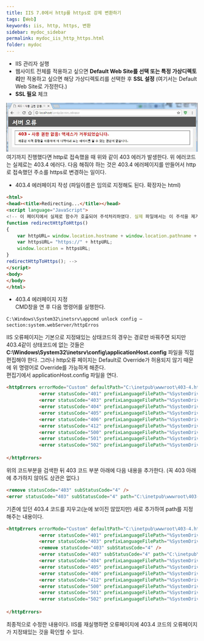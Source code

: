 ```yaml
---
title: IIS 7.0에서 http를 https로 강제 변환하기
tags: [Web]
keywords: iis, http, https, 변환
sidebar: mydoc_sidebar
permalink: mydoc_iis_http_https.html
folder: mydoc
---
```


* IIS 관리자 실행
* 웹사이트 전체를 적용하고 싶으면 **Default Web Site를 선택 또는 특정 가상디렉토리**만 적용하고 싶으면 해당 가상디렉토리를 선택한 후 **SSL 설정** (여기서는 Default Web Site로 가정한다.)
* **SSL 필요** 체크

![](../../images/403.4-error.jpg)
여기까지 진행했다면 http로 접속했을 때 위와 같이 403 에러가 발생한다. 위 에러코드는 실제로는 403.4 에러다. 다음 해줘야 하는 것은 403.4 에러페이지를 만들어서 http로 접속했던 주소를 https로 변경하는 일이다.

* 403.4 에러페이지 작성 (파일이름은 임의로 지정해도 된다. 확장자는 html)

```html
<html>
<head><title>Redirecting...</title></head>
<script language="JavaScript">
<!-- 이 페이지에서 실제로 함수가 호출되어 주석처리하였다. 실제 파일에서는 이 주석을 제거한다.
function redirectHttpToHttps()
{
    var httpURL= window.location.hostname + window.location.pathname + window.location.search;
    var httpsURL= "https://" + httpURL;
    window.location = httpsURL;
}
redirectHttpToHttps(); -->
</script>
<body>
</body>
</html>
```

* 403.4 에러페이지 지정  
CMD창을 연 후 다음 명령어를 실행한다.

```
C:\Windows\System32\inetsrv\appcmd unlock config –section:system.webServer/httpErros
```

IIS 오류페이지는 기본으로 지정돼있는 상태코드의 경우는 경로만 바꿔주면 되지만 403.4같이 상태코드에 없는 것들은 **C:\Windows\System32\inetsrv\config\applicationHost.config** 파일을 직접 편집해야 한다. 그러나 http오류 페이지는 Default로 Override가 허용되지 않기 때문에 위 명령어로 Override를 가능하게 해준다.  
편집기에서 applicationHost.config 파일을 연다.

```html
<httpErrors errorMode="Custom" defaultPath="C:\inetpub\wwwroot\403-4.htm" lockAttributes="allowAbsolutePathsWhenDelegated,defaultPath">
            <error statusCode="401" prefixLanguageFilePath="%SystemDrive%\inetpub\custerr" path="401.htm" />
            <error statusCode="403" prefixLanguageFilePath="%SystemDrive%\inetpub\custerr" path="403.htm" />
            <error statusCode="404" prefixLanguageFilePath="%SystemDrive%\inetpub\custerr" path="404.htm" />
            <error statusCode="405" prefixLanguageFilePath="%SystemDrive%\inetpub\custerr" path="405.htm" />
            <error statusCode="406" prefixLanguageFilePath="%SystemDrive%\inetpub\custerr" path="406.htm" />
            <error statusCode="412" prefixLanguageFilePath="%SystemDrive%\inetpub\custerr" path="412.htm" />
            <error statusCode="500" prefixLanguageFilePath="%SystemDrive%\inetpub\custerr" path="500.htm" />
            <error statusCode="501" prefixLanguageFilePath="%SystemDrive%\inetpub\custerr" path="501.htm" />
            <error statusCode="502" prefixLanguageFilePath="%SystemDrive%\inetpub\custerr" path="502.htm" />
                
</httpErrors>
```

위의 코드부분을 검색한 뒤 403 코드 부분 아래에 다음 내용을 추가한다. (꼭 403 아래에 추가하지 않아도 상관은 없다.)

```html
<remove statusCode="403" subStatusCode="4" />
<error statusCode="403" subStatusCode="4" path="C:\inetpub\wwwroot\403-4.htm" responseMode="File" />
```

기존에 있던 403.4 코드를 지우고(눈에 보이진 않았지만) 새로 추가하여 path를 지정해주는 내용이다.

```html
<httpErrors errorMode="Custom" defaultPath="C:\inetpub\wwwroot\403-4.htm" lockAttributes="allowAbsolutePathsWhenDelegated,defaultPath">
            <error statusCode="401" prefixLanguageFilePath="%SystemDrive%\inetpub\custerr" path="401.htm" />
            <error statusCode="403" prefixLanguageFilePath="%SystemDrive%\inetpub\custerr" path="403.htm" />
            <remove statusCode="403" subStatusCode="4" />
            <error statusCode="403" subStatusCode="4" path="C:\inetpub\wwwroot\403-4.htm" responseMode="File" />
            <error statusCode="404" prefixLanguageFilePath="%SystemDrive%\inetpub\custerr" path="404.htm" />
            <error statusCode="405" prefixLanguageFilePath="%SystemDrive%\inetpub\custerr" path="405.htm" />
            <error statusCode="406" prefixLanguageFilePath="%SystemDrive%\inetpub\custerr" path="406.htm" />
            <error statusCode="412" prefixLanguageFilePath="%SystemDrive%\inetpub\custerr" path="412.htm" />
            <error statusCode="500" prefixLanguageFilePath="%SystemDrive%\inetpub\custerr" path="500.htm" />
            <error statusCode="501" prefixLanguageFilePath="%SystemDrive%\inetpub\custerr" path="501.htm" />
            <error statusCode="502" prefixLanguageFilePath="%SystemDrive%\inetpub\custerr" path="502.htm" />
                
</httpErrors>
```

최종적으로 수정한 내용이다. IIS를 재실행하면 오류페이지에 403.4 코드의 오류페이지가 지정돼있는 것을 확인할 수 있다.